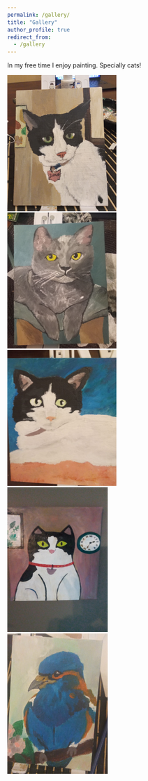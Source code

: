 ```yaml
---
permalink: /gallery/
title: "Gallery"
author_profile: true
redirect_from: 
  - /gallery
---
```


In my free time I enjoy painting. Specially cats!
      
 <body>
   <div>
   <div class="container">
    <img src='/images/20240804_211636.jpg' width="250" height="310">
  </div>
  <div class="column">
    <img src='/images/20240406_211311.jpg' width="250" height="310">
  </div>
 <div class="container">
    <img src='/images/pic2.jpg' width="250" height="310">
  </div>
  <div class="container">
    <img src='/images/IMG-20241210-WA0000.jpeg' width="230" height="330">
  </div>
  <div class="container">
    <img src='/images/IMG-20240810-WA0002.jpeg' width="230" height="320">
  </div>
   </div>
 </body>
